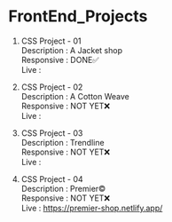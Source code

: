 ﻿# FrontEnd_Projects

1. CSS Project - 01 <br>
   Description : A Jacket shop <br>
   Responsive : DONE✅ <br>
   Live : <br>

2. CSS Project - 02 <br>
   Description : A Cotton Weave <br>
   Responsive : NOT YET❌ <br>
   Live : <br>

3. CSS Project - 03 <br>
   Description : Trendline <br>
   Responsive : NOT YET❌ <br>
   Live :

4. CSS Project - 04 <br>
   Description : Premier© <br>
   Responsive : NOT YET❌ <br>
   Live : https://premier-shop.netlify.app/ <br>

